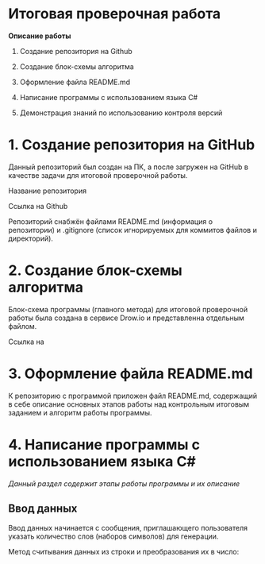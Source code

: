 # Итоговая проверочная работа


**Описание работы**

1. Создание репозитория на Github

2. Создание блок-схемы алгоритма
    
3. Оформление файла README.md

4. Написание программы с использованием языка C#

5. Демонстрация знаний по использованию контроля версий


# 1. Создание репозитория на GitHub

Данный репозиторий был создан на ПК, а после загружен на GitHub в качестве задачи для итоговой проверочной работы.

Название репозитория 

Ссылка на Github 

Репозиторий снабжён файлами README.md (информация о репозитории) и .gitignore (список игнорируемых для коммитов файлов и директорий).


# 2. Создание блок-схемы алгоритма

Блок-схема программы (главного метода) для итоговой проверочной работы была создана в сервисе Drow.io и представленна отдельным файлом.

Ссылка на

# 3. Оформление файла README.md

К репозиторию с программой приложен файл README.md, содержащий в себе описание основных этапов работы над контрольным итоговым заданием и алгоритм работы программы.

# 4. Написание программы с использованием языка C#

*Данный раздел содержит этапы работы программы и их описание*

## Ввод данных

Ввод данных начинается с сообщения, приглашающего пользователя указать количество слов (наборов символов) для генерации.

Метод считывания данных из строки и преобразования их в число:

